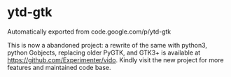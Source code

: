 # ytd-gtk
Automatically exported from code.google.com/p/ytd-gtk

This is now a abandoned project: a rewrite of the same with python3, python Gobjects, replacing older PyGTK, and GTK3+ is available at https://github.com/Experimenter/vido. 
Kindly visit the new project for more features and maintained code base.
